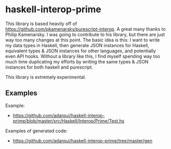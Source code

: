 # haskell-interop-prime

  This library is based heavily off of https://github.com/pkamenarsky/purescript-interop. A great many
  thanks to Philip Kamenarsky. I was going to contribute to his library, but there are just way too many
  changes at this point. The basic idea is this: I want to write my data types in Haskell, then generate
  JSON instances for Haskell, equivalent types & JSON instances for other languages, and potentially even
  API hooks. Without a library like this, I find myself spending way too much time duplicating my efforts
  by writing the same types & JSON instances for both haskell and purescript.

  This library is extremely experimental.


## Examples

Example:
- https://github.com/adarqui/haskell-interop-prime/blob/master/src/Haskell/Interop/Prime/Test.hs

Examples of generated code:
- https://github.com/adarqui/haskell-interop-prime/tree/master/gen
